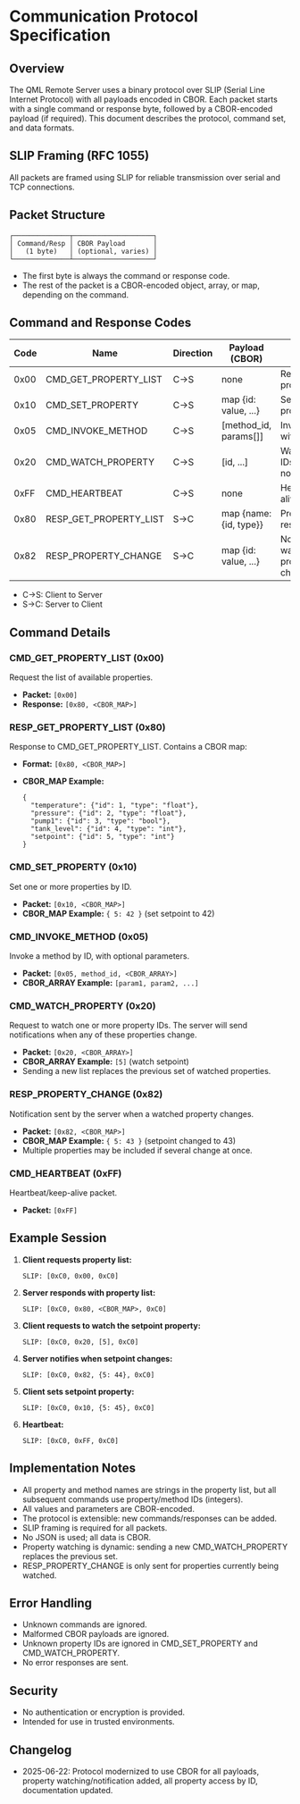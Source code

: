 # Communication Protocol Specification

## Overview

The QML Remote Server uses a binary protocol over SLIP (Serial Line Internet Protocol) with all payloads encoded in CBOR. Each packet starts with a single command or response byte, followed by a CBOR-encoded payload (if required). This document describes the protocol, command set, and data formats.

## SLIP Framing (RFC 1055)

All packets are framed using SLIP for reliable transmission over serial and TCP connections.

## Packet Structure

```plaintext
┌──────────────┬────────────────────┐
│ Command/Resp │ CBOR Payload       │
│   (1 byte)   │ (optional, varies) │
└──────────────┴────────────────────┘
```

- The first byte is always the command or response code.
- The rest of the packet is a CBOR-encoded object, array, or map, depending on the command.

## Command and Response Codes

| Code  | Name                        | Direction | Payload (CBOR)         | Description                                 |
|-------|-----------------------------|-----------|------------------------|---------------------------------------------|
| 0x00  | CMD_GET_PROPERTY_LIST       | C→S       | none                   | Request property list                       |
| 0x10  | CMD_SET_PROPERTY            | C→S       | map {id: value, ...}   | Set one or more properties by ID            |
| 0x05  | CMD_INVOKE_METHOD           | C→S       | [method_id, params[]]  | Invoke method with parameters               |
| 0x20  | CMD_WATCH_PROPERTY          | C→S       | [id, ...]              | Watch property IDs for change notifications |
| 0xFF  | CMD_HEARTBEAT               | C→S       | none                   | Heartbeat/keep-alive                       |
| 0x80  | RESP_GET_PROPERTY_LIST      | S→C       | map {name: {id, type}} | Property list response                      |
| 0x82  | RESP_PROPERTY_CHANGE        | S→C       | map {id: value, ...}   | Notification of watched property changes    |

- C→S: Client to Server
- S→C: Server to Client

## Command Details

### CMD_GET_PROPERTY_LIST (0x00)

Request the list of available properties.

- **Packet:** `[0x00]`
- **Response:** `[0x80, <CBOR_MAP>]`

### RESP_GET_PROPERTY_LIST (0x80)

Response to CMD_GET_PROPERTY_LIST. Contains a CBOR map:

- **Format:** `[0x80, <CBOR_MAP>]`
- **CBOR_MAP Example:**

  ```cbor-diag
  {
    "temperature": {"id": 1, "type": "float"},
    "pressure": {"id": 2, "type": "float"},
    "pump1": {"id": 3, "type": "bool"},
    "tank_level": {"id": 4, "type": "int"},
    "setpoint": {"id": 5, "type": "int"}
  }
  ```

### CMD_SET_PROPERTY (0x10)

Set one or more properties by ID.

- **Packet:** `[0x10, <CBOR_MAP>]`
- **CBOR_MAP Example:** `{ 5: 42 }` (set setpoint to 42)

### CMD_INVOKE_METHOD (0x05)

Invoke a method by ID, with optional parameters.

- **Packet:** `[0x05, method_id, <CBOR_ARRAY>]`
- **CBOR_ARRAY Example:** `[param1, param2, ...]`

### CMD_WATCH_PROPERTY (0x20)

Request to watch one or more property IDs. The server will send notifications when any of these properties change.

- **Packet:** `[0x20, <CBOR_ARRAY>]`
- **CBOR_ARRAY Example:** `[5]` (watch setpoint)
- Sending a new list replaces the previous set of watched properties.

### RESP_PROPERTY_CHANGE (0x82)

Notification sent by the server when a watched property changes.

- **Packet:** `[0x82, <CBOR_MAP>]`
- **CBOR_MAP Example:** `{ 5: 43 }` (setpoint changed to 43)
- Multiple properties may be included if several change at once.

### CMD_HEARTBEAT (0xFF)

Heartbeat/keep-alive packet.

- **Packet:** `[0xFF]`

## Example Session

1. **Client requests property list:**

   ```plaintext
   SLIP: [0xC0, 0x00, 0xC0]
   ```

2. **Server responds with property list:**

   ```plaintext
   SLIP: [0xC0, 0x80, <CBOR_MAP>, 0xC0]
   ```

3. **Client requests to watch the setpoint property:**

   ```plaintext
   SLIP: [0xC0, 0x20, [5], 0xC0]
   ```

4. **Server notifies when setpoint changes:**

   ```plaintext
   SLIP: [0xC0, 0x82, {5: 44}, 0xC0]
   ```

5. **Client sets setpoint property:**

   ```plaintext
   SLIP: [0xC0, 0x10, {5: 45}, 0xC0]
   ```

6. **Heartbeat:**

   ```plaintext
   SLIP: [0xC0, 0xFF, 0xC0]
   ```

## Implementation Notes

- All property and method names are strings in the property list, but all subsequent commands use property/method IDs (integers).
- All values and parameters are CBOR-encoded.
- The protocol is extensible: new commands/responses can be added.
- SLIP framing is required for all packets.
- No JSON is used; all data is CBOR.
- Property watching is dynamic: sending a new CMD_WATCH_PROPERTY replaces the previous set.
- RESP_PROPERTY_CHANGE is only sent for properties currently being watched.

## Error Handling

- Unknown commands are ignored.
- Malformed CBOR payloads are ignored.
- Unknown property IDs are ignored in CMD_SET_PROPERTY and CMD_WATCH_PROPERTY.
- No error responses are sent.

## Security

- No authentication or encryption is provided.
- Intended for use in trusted environments.

## Changelog

- 2025-06-22: Protocol modernized to use CBOR for all payloads, property watching/notification added, all property access by ID, documentation updated.

